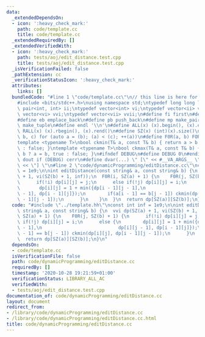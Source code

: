 ```yaml
---
data:
  _extendedDependsOn:
  - icon: ':heavy_check_mark:'
    path: code/template.cc
    title: code/template.cc
  _extendedRequiredBy: []
  _extendedVerifiedWith:
  - icon: ':heavy_check_mark:'
    path: tests/aoj/edit_distance.test.cpp
    title: tests/aoj/edit_distance.test.cpp
  _isVerificationFailed: false
  _pathExtension: cc
  _verificationStatusIcon: ':heavy_check_mark:'
  attributes:
    links: []
  bundledCode: "#line 1 \"code/template.cc\"\n// this line is here for a reason\n\
    #include <bits/stdc++.h>\nusing namespace std;\ntypedef long long ll;\ntypedef\
    \ pair<int, int> ii;\ntypedef vector<int> vi;\ntypedef vector<ii> vii;\ntypedef\
    \ vector<vi> vvi;\ntypedef vector<vii> vvii;\n#define fi first\n#define se second\n\
    #define eb emplace_back\n#define pb push_back\n#define mp make_pair\n#define mt\
    \ make_tuple\n#define endl '\\n'\n#define ALL(x) (x).begin(), (x).end()\n#define\
    \ RALL(x) (x).rbegin(), (x).rend()\n#define SZ(x) (int)(x).size()\n#define FOR(a,\
    \ b, c) for (auto a = (b); (a) < (c); ++(a))\n#define F0R(a, b) FOR (a, 0, (b))\n\
    template <typename T>\nbool ckmin(T& a, const T& b) { return a > b ? a = b, true\
    \ : false; }\ntemplate <typename T>\nbool ckmax(T& a, const T& b) { return a <\
    \ b ? a = b, true : false; }\n#ifndef DEBUG\n#define DEBUG 0\n#endif\n#define\
    \ dout if (DEBUG) cerr\n#define dvar(...) \" [\" << #__VA_ARGS__ \": \" << (__VA_ARGS__)\
    \ << \"] \"\n#line 2 \"code/dynamicProgramming/editDistance.cc\"\nconst int inf\
    \ = 1e9;\n\nint editDistance(const string& a, const string& b) {\n  vvi dp(SZ(a)\
    \ + 1, vi(SZ(b) + 1, inf));\n  F0R(i, SZ(a) + 1) {\n    F0R(j, SZ(b) + 1) {\n\
    \      if(!i) dp[i][j] = j;\n      else if(!j) dp[i][j] = i;\n      else {\n \
    \       dp[i][j] = 1 + min({dp[i - 1][j - 1],\n                            dp[i][j\
    \ - 1], dp[i - 1][j]});\n        if(a[i - 1] == b[j - 1]) ckmin(dp[i][j], dp[i\
    \ - 1][j - 1]);\n      }\n    }\n  }\n  return dp[SZ(a)][SZ(b)];\n}\n"
  code: "#include \"../template.hh\"\nconst int inf = 1e9;\n\nint editDistance(const\
    \ string& a, const string& b) {\n  vvi dp(SZ(a) + 1, vi(SZ(b) + 1, inf));\n  F0R(i,\
    \ SZ(a) + 1) {\n    F0R(j, SZ(b) + 1) {\n      if(!i) dp[i][j] = j;\n      else\
    \ if(!j) dp[i][j] = i;\n      else {\n        dp[i][j] = 1 + min({dp[i - 1][j\
    \ - 1],\n                            dp[i][j - 1], dp[i - 1][j]});\n        if(a[i\
    \ - 1] == b[j - 1]) ckmin(dp[i][j], dp[i - 1][j - 1]);\n      }\n    }\n  }\n\
    \  return dp[SZ(a)][SZ(b)];\n}\n"
  dependsOn:
  - code/template.cc
  isVerificationFile: false
  path: code/dynamicProgramming/editDistance.cc
  requiredBy: []
  timestamp: '2020-10-28 19:21:59+01:00'
  verificationStatus: LIBRARY_ALL_AC
  verifiedWith:
  - tests/aoj/edit_distance.test.cpp
documentation_of: code/dynamicProgramming/editDistance.cc
layout: document
redirect_from:
- /library/code/dynamicProgramming/editDistance.cc
- /library/code/dynamicProgramming/editDistance.cc.html
title: code/dynamicProgramming/editDistance.cc
---
```

